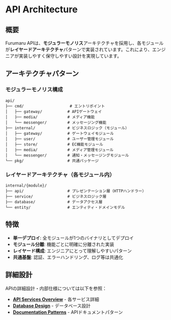 # API Architecture

## 概要

Furumaru APIは、**モジュラーモノリス**アーキテクチャを採用し、各モジュールが**レイヤードアーキテクチャ**パターンで実装されています。これにより、エンジニアが実装しやすく保守しやすい設計を実現しています。

## アーキテクチャパターン

### モジュラーモノリス構成
```
api/
├── cmd/                    # エントリポイント
│   ├── gateway/           # APIゲートウェイ
│   ├── media/             # メディア機能
│   └── messenger/         # メッセージング機能
├── internal/              # ビジネスロジック（モジュール）
│   ├── gateway/           # ゲートウェイモジュール
│   ├── user/              # ユーザー管理モジュール
│   ├── store/             # EC機能モジュール
│   ├── media/             # メディア管理モジュール
│   └── messenger/         # 通知・メッセージングモジュール
└── pkg/                   # 共通パッケージ
```

### レイヤードアーキテクチャ（各モジュール内）
```
internal/{module}/
├── api/                   # プレゼンテーション層（HTTPハンドラー）
├── service/               # ビジネスロジック層
├── database/              # データアクセス層
└── entity/                # エンティティ・ドメインモデル
```

## 特徴

- **単一デプロイ**: 全モジュールが1つのバイナリとしてデプロイ
- **モジュール分離**: 機能ごとに明確に分離された実装
- **レイヤード構成**: エンジニアにとって理解しやすいパターン
- **共通基盤**: 認証、エラーハンドリング、ログ等は共通化

## 詳細設計

APIの詳細設計・内部仕様については以下を参照：
- **[API Services Overview](../../spec/internal/api-services-overview.md)** - 各サービス詳細
- **[Database Design](../../spec/internal/database-design.md)** - データベース設計
- **[Documentation Patterns](../../spec/internal/documentation-patterns.md)** - APIドキュメントパターン

